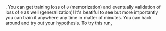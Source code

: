 . You can get training loss of `0` (memorization) and eventually validation of loss of `0` as well (generalization)! It's beatiful to see but more importantly you can train it anywhere any time in matter of minutes. You can hack around and try out your hypothesis. To try this run,
